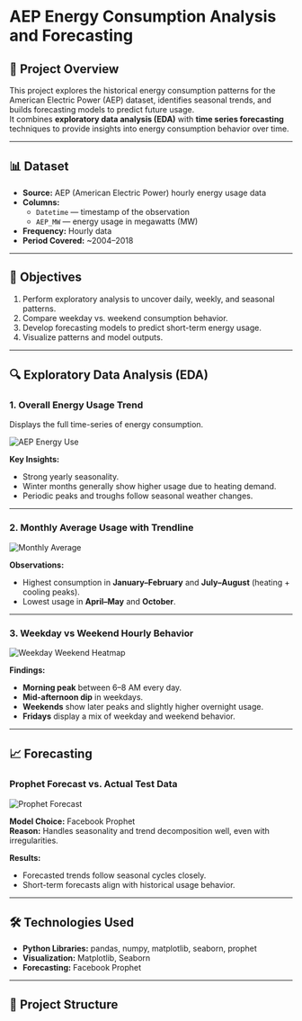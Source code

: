 # AEP Energy Consumption Analysis and Forecasting

## 📌 Project Overview
This project explores the historical energy consumption patterns for the American Electric Power (AEP) dataset, identifies seasonal trends, and builds forecasting models to predict future usage.  
It combines **exploratory data analysis (EDA)** with **time series forecasting** techniques to provide insights into energy consumption behavior over time.

---

## 📊 Dataset
- **Source:** AEP (American Electric Power) hourly energy usage data
- **Columns:**
  - `Datetime` — timestamp of the observation
  - `AEP_MW` — energy usage in megawatts (MW)
- **Frequency:** Hourly data
- **Period Covered:** ~2004–2018

---

## 🎯 Objectives
1. Perform exploratory analysis to uncover daily, weekly, and seasonal patterns.
2. Compare weekday vs. weekend consumption behavior.
3. Develop forecasting models to predict short-term energy usage.
4. Visualize patterns and model outputs.

---

## 🔍 Exploratory Data Analysis (EDA)

### 1. **Overall Energy Usage Trend**
Displays the full time-series of energy consumption.

![AEP Energy Use](images/aep_energy_use.png)

**Key Insights:**
- Strong yearly seasonality.
- Winter months generally show higher usage due to heating demand.
- Periodic peaks and troughs follow seasonal weather changes.

---

### 2. **Monthly Average Usage with Trendline**
![Monthly Average](images/monthly_average.png)

**Observations:**
- Highest consumption in **January–February** and **July–August** (heating + cooling peaks).
- Lowest usage in **April–May** and **October**.

---

### 3. **Weekday vs Weekend Hourly Behavior**
![Weekday Weekend Heatmap](images/weekday_weekend_heatmap.png)

**Findings:**
- **Morning peak** between 6–8 AM every day.
- **Mid-afternoon dip** in weekdays.
- **Weekends** show later peaks and slightly higher overnight usage.
- **Fridays** display a mix of weekday and weekend behavior.

---

## 📈 Forecasting

### Prophet Forecast vs. Actual Test Data
![Prophet Forecast](images/prophet_forecast.png)

**Model Choice:** Facebook Prophet  
**Reason:** Handles seasonality and trend decomposition well, even with irregularities.

**Results:**
- Forecasted trends follow seasonal cycles closely.
- Short-term forecasts align with historical usage behavior.

---

## 🛠 Technologies Used
- **Python Libraries:** pandas, numpy, matplotlib, seaborn, prophet
- **Visualization:** Matplotlib, Seaborn
- **Forecasting:** Facebook Prophet

---

## 📂 Project Structure
